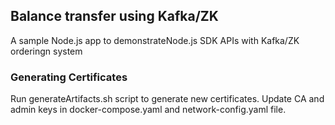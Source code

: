 ## Balance transfer using Kafka/ZK

A sample Node.js app to demonstrateNode.js SDK APIs with Kafka/ZK orderingn system

### Generating Certificates
Run generateArtifacts.sh script to generate new certificates. Update CA and admin keys in docker-compose.yaml and network-config.yaml file. 
